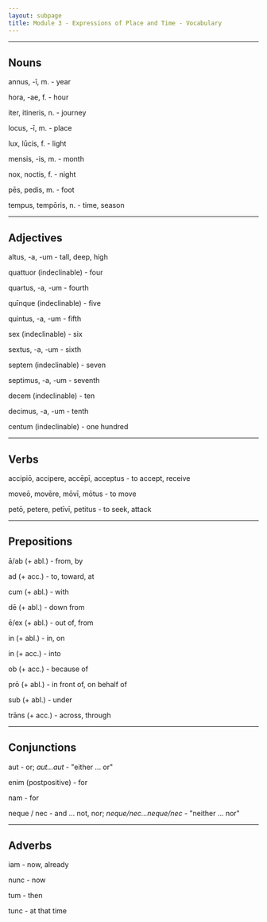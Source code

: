 ```yaml
---
layout: subpage
title: Module 3 - Expressions of Place and Time - Vocabulary
---
```


***

## Nouns

annus, -ī, m. - year

hora, -ae, f. - hour

iter, itineris, n. - journey

locus, -ī, m. - place

lux, lūcis, f. - light

mensis, -is, m. - month

nox, noctis, f. - night

pēs, pedis, m. - foot

tempus, tempōris, n. - time, season

***

## Adjectives

altus, -a, -um - tall, deep, high

quattuor (indeclinable) - four

quartus, -a, -um - fourth

quīnque (indeclinable) - five

quintus, -a, -um - fifth

sex (indeclinable) - six

sextus, -a, -um - sixth

septem (indeclinable) - seven

septimus, -a, -um - seventh

decem (indeclinable) - ten

decimus, -a, -um - tenth

centum (indeclinable) - one hundred

***

## Verbs

accipiō, accipere, accēpī, acceptus - to accept, receive

moveō, movēre, mōvī, mōtus - to move

petō, petere, petīvī, petitus - to seek, attack

***

## Prepositions

ā/ab (+ abl.) - from, by

ad (+ acc.) - to, toward, at

cum (+ abl.) - with

dē (+ abl.) - down from

ē/ex (+ abl.) - out of, from

in (+ abl.) - in, on

in (+ acc.) - into

ob (+ acc.) - because of

prō (+ abl.) - in front of, on behalf of

sub (+ abl.) - under

trāns (+ acc.) - across, through

***

## Conjunctions

aut - or; *aut...aut* - "either ... or"

enim (postpositive) - for

nam - for

neque / nec - and ... not, nor; *neque/nec...neque/nec* - "neither ... nor"

***

## Adverbs

iam - now, already

nunc - now

tum - then

tunc - at that time
